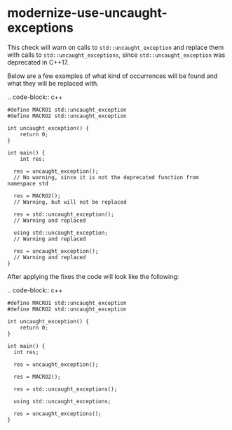 modernize-use-uncaught-exceptions
=================================

This check will warn on calls to `std::uncaught_exception` and replace
them with calls to `std::uncaught_exceptions`, since
`std::uncaught_exception` was deprecated in C++17.

Below are a few examples of what kind of occurrences will be found and
what they will be replaced with.

.. code-block:: c++

    #define MACRO1 std::uncaught_exception
    #define MACRO2 std::uncaught_exception

    int uncaught_exception() {
        return 0;
    }

    int main() {
        int res;

      res = uncaught_exception();
      // No warning, since it is not the deprecated function from namespace std
      
      res = MACRO2();
      // Warning, but will not be replaced
      
      res = std::uncaught_exception();
      // Warning and replaced
      
      using std::uncaught_exception;
      // Warning and replaced
      
      res = uncaught_exception();
      // Warning and replaced
    }

After applying the fixes the code will look like the following:

.. code-block:: c++

    #define MACRO1 std::uncaught_exception
    #define MACRO2 std::uncaught_exception

    int uncaught_exception() {
        return 0;
    }

    int main() {
      int res;
      
      res = uncaught_exception();
      
      res = MACRO2();
      
      res = std::uncaught_exceptions();
      
      using std::uncaught_exceptions;
      
      res = uncaught_exceptions();
    }
